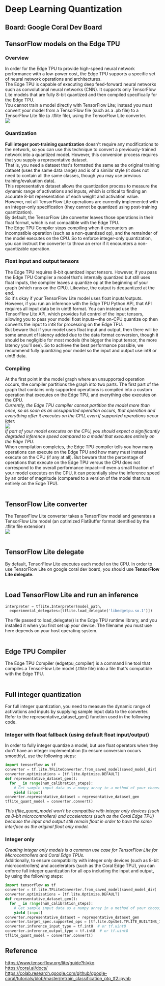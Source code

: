 # Deep Learning Quantization
## Board: Google Coral Dev Board  

## TensorFlow models on the Edge TPU
### Overview
In order for the Edge TPU to provide high-speed neural network performance with a low-power cost, the Edge TPU supports a specific set of neural network operations and architectures.  
The Edge TPU is capable of executing deep feed-forward neural networks such as convolutional neural networks (CNN). It supports only TensorFlow Lite models that are fully 8-bit quantized and then compiled specifically for the Edge TPU.  
You cannot train a model directly with TensorFlow Lite; instead you must convert your model from a TensorFlow file (such as a .pb file) to a TensorFlow Lite file (a .tflite file), using the TensorFlow Lite converter.  
<img src=https://coral.ai/static/docs/images/edgetpu/compile-workflow.png>  

### Quantization
**Full integer post-training quantization** doesn't require any modifications to the network, so you can use this technique to convert a previously-trained network into a quantized model. However, this conversion process requires that you supply a representative dataset.  
That is, you need a dataset that's formatted the same as the original training dataset (uses the same data range) and is of a similar style (it does not need to contain all the same classes, though you may use previous training/evaluation data).  
This representative dataset allows the quantization process to measure the dynamic range of activations and inputs, which is critical to finding an accurate 8-bit representation of each weight and activation value.  
However, not all TensorFlow Lite operations are currently implemented with an integer-only specification (they cannot be quantized using post-training quantization).  
By default, the TensorFlow Lite converter leaves those operations in their float format, which is not compatible with the Edge TPU.  
The Edge TPU Compiler stops compiling when it encounters an incompatible operation (such as a non-quantized op), and the remainder of the model executes on the CPU. So to enforce integer-only quantization, you can instruct the converter to throw an error if it encounters a non-quantizable operation.  

### Float input and output tensors
The Edge TPU requires 8-bit quantized input tensors. However, if you pass the Edge TPU Compiler a model that's internally quantized but still uses float inputs, the compiler leaves a quantize op at the beginning of your graph (which runs on the CPU). Likewise, the output is dequantized at the end.  
So it's okay if your TensorFlow Lite model uses float inputs/outputs. However, if you run an inference with the Edge TPU Python API, that API requires all input data be in uint8 format. You can instead use the TensorFlow Lite API, which provides full control of the input tensors, allowing you to pass your model float inputs—the on-CPU quantize op then converts the input to int8 for processing on the Edge TPU.  
But beware that if your model uses float input and output, then there will be some amount of latency added due to the data format conversion, though it should be negligible for most models (the bigger the input tensor, the more latency you'll see). So to achieve the best performance possible, we recommend fully quantizing your model so the input and output use int8 or uint8 data.

### Compiling
At the first point in the model graph where an unsupported operation occurs, the compiler partitions the graph into two parts. The first part of the graph that contains only supported operations is compiled into a custom operation that executes on the Edge TPU, and everything else executes on the CPU.  
*Currently, the Edge TPU compiler cannot partition the model more than once, so as soon as an unsupported operation occurs, that operation and everything after it executes on the CPU, even if supported operations occur later.*  
<img src=https://coral.ai/static/docs/images/edgetpu/compile-tflite-to-edgetpu.png>  
*If part of your model executes on the CPU, you should expect a significantly degraded inference speed compared to a model that executes entirely on the Edge TPU.*  
When compilation completes, the Edge TPU compiler tells you how many operations can execute on the Edge TPU and how many must instead execute on the CPU (if any at all). But beware that the percentage of operations that execute on the Edge TPU versus the CPU does not correspond to the overall performance impact—if even a small fraction of your model executes on the CPU, it can potentially slow the inference speed by an order of magnitude (compared to a version of the model that runs entirely on the Edge TPU).
<br></br>

## TensorFlow Lite converter
The TensorFlow Lite converter takes a TensorFlow model and generates a TensorFlow Lite model (an optimized FlatBuffer format identified by the .tflite file extension)  
<img src=https://www.tensorflow.org/lite/images/convert/convert.png>
<br></br>

## TensorFlow Lite delegate
By default, TensorFlow Lite executes each model on the CPU. In order to use TensorFlow Lite on google coral dev board, you should use **TensorFlow Lite delegate**.
<br></br>

## Load TensorFlow Lite and run an inference
~~~python
interpreter = tflite.Interpreter(model_path,
  experimental_delegates=[tflite.load_delegate('libedgetpu.so.1')])
~~~
The file passed to load_delegate() is the Edge TPU runtime library, and you installed it when you first set up your device. The filename you must use here depends on your host operating system.
<br></br>

## Edge TPU Compiler
The Edge TPU Compiler (edgetpu_compiler) is a command line tool that compiles a TensorFlow Lite model (.tflite file) into a file that's compatible with the Edge TPU.
<br></br>

## Full integer quantization
For full integer quantization, you need to measure the dynamic range of activations and inputs by supplying sample input data to the converter. Refer to the representative_dataset_gen() function used in the following code.  

### Integer with float fallback (using default float input/output)
In order to fully integer quantize a model, but use float operators when they don't have an integer implementation (to ensure conversion occurs smoothly), use the following steps:
~~~python
import tensorflow as tf
converter = tf.lite.TFLiteConverter.from_saved_model(saved_model_dir)
converter.optimizations = [tf.lite.Optimize.DEFAULT]
def representative_dataset_gen():
  for _ in range(num_calibration_steps):
    # Get sample input data as a numpy array in a method of your choosing.
    yield [input]
converter.representative_dataset = representative_dataset_gen
tflite_quant_model = converter.convert()
~~~  
*This tflite_quant_model won't be compatible with integer only devices (such as 8-bit microcontrollers) and accelerators (such as the Coral Edge TPU) because the input and output still remain float in order to have the same interface as the original float only model.*  

### Integer only
*Creating integer only models is a common use case for TensorFlow Lite for Microcontrollers and Coral Edge TPUs.*  
Additionally, to ensure compatibility with integer only devices (such as 8-bit microcontrollers) and accelerators (such as the Coral Edge TPU), you can enforce full integer quantization for all ops including the input and output, by using the following steps:
~~~python
import tensorflow as tf
converter = tf.lite.TFLiteConverter.from_saved_model(saved_model_dir)
converter.optimizations = [tf.lite.Optimize.DEFAULT]
def representative_dataset_gen():
  for _ in range(num_calibration_steps):
    # Get sample input data as a numpy array in a method of your choosing.
    yield [input]
converter.representative_dataset = representative_dataset_gen
converter.target_spec.supported_ops = [tf.lite.OpsSet.TFLITE_BUILTINS_INT8]
converter.inference_input_type = tf.int8  # or tf.uint8
converter.inference_output_type = tf.int8  # or tf.uint8
tflite_quant_model = converter.convert()
~~~


## Reference
https://www.tensorflow.org/lite/guide?hl=ko  
https://coral.ai/docs/  
https://colab.research.google.com/github/google-coral/tutorials/blob/master/retrain_classification_ptq_tf2.ipynb
